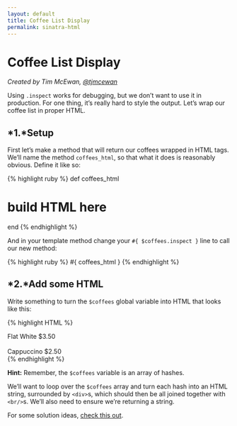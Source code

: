 ```yaml
---
layout: default
title: Coffee List Display
permalink: sinatra-html
---
```


# Coffee List Display

*Created by Tim McEwan, [@tjmcewan](https://twitter.com/tjmcewan)*

Using `.inspect` works for debugging, but we don’t want to use it in production. For one thing, it’s really hard to style the output. Let’s wrap our coffee list in proper HTML.

## *1.*Setup

First let’s make a method that will return our coffees wrapped in HTML tags. We’ll name the method `coffees_html`, so that what it does is reasonably obvious. Define it like so:

{% highlight ruby %}
def coffees_html
# build HTML here
end
{% endhighlight %}

And in your template method change your `#{ $coffees.inspect }` line to call our new method:

{% highlight ruby %}
#{ coffees_html }
{% endhighlight %}

## *2.*Add some HTML

Write something to turn the `$coffees` global variable into HTML that looks like this:

{% highlight HTML %}
<div>Flat White $3.50</div>
<br>
<div>Cappuccino $2.50</div>
{% endhighlight %}

**Hint:** Remember, the `$coffees` variable is an array of hashes.

We’ll want to loop over the `$coffees` array and turn each hash into an HTML string, surrounded by `<div>`s, which should then be all joined together with `<br/>`s. We’ll also need to ensure we’re returning a string.

For some solution ideas, [check this out](http://tjmcewan.github.io/coffeecalc/snippets/coffees_html.rb.txt).

